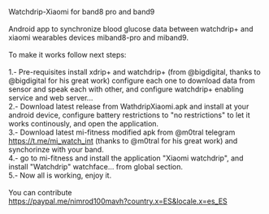 Watchdrip-Xiaomi for band8 pro and band9<br>
<br>
Android app to synchronize blood glucose data between watchdrip+ and xiaomi wearables devices miband8-pro and miband9.<br>
<br>
To make it works follow next steps:<br>
<br>
1.- Pre-requisites install xdrip+ and watchdrip+ (from @bigdigital, thanks to @bigdigital for his great work) configure each one to download data from sensor and speak each 
with other, and configure watchdrip+ enabling service and web server...<br>
2.- Download latest release from WathdripXiaomi.apk and install at your android device, configure battery restrictions to "no restrictions" to let it works continously, and open 
the application. <br>
3.- Download latest mi-fitness modified apk from @m0tral telegram https://t.me/mi_watch_int (thanks to @m0tral for his great work) and synchorinze with your band.<br>
4.- go to mi-fitness and install the application "Xiaomi watchdrip", and install "Watchdrip" watchface... from global section.<br>
5.- Now all is working, enjoy it.<br>
<br>
You can contribute<br>
https://paypal.me/nimrod100mavh?country.x=ES&locale.x=es_ES<br>
